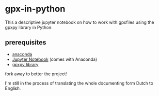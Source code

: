 # gpx-in-python

This a descriptive jupyter notebook on how to work with gpxfiles using the gpxpy library in Python

## prerequisites

- [anaconda](<https://www.anaconda.com>)
- [Jupyter Notebook](<https://jupyter.org/>) (comes with Anaconda)
- [gpxpy library](<https://pypi.org/project/gpxpy/>)

fork away to better the project!

I'm still in the process of translating the whole documenting form Dutch to English.